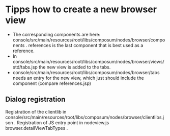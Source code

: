 # Tipps how to create a new browser view

- The corresponding components are here: console/src/main/resources/root/libs/composum/nodes/browser/components . references is the last component that is best used as a reference.
- In console/src/main/resources/root/libs/composum/nodes/browser/views/std/tabs.jsp the new view is added to the tabs.
- console/src/main/resources/root/libs/composum/nodes/browser/tabs needs an entry for the new view, which just should include the component (compare references.jsp)

## Dialog registration

Registration of the clientlib in console/src/main/resources/root/libs/composum/nodes/browser/clientlibs.json .
Registration of JS entry point in nodeview.js browser.detailViewTabTypes .
